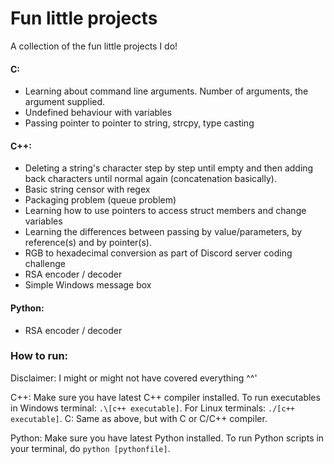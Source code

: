 # Fun little projects
 A collection of the fun little projects I do!
 
 #### C:
 - Learning about command line arguments. Number of arguments, the argument supplied.
 - Undefined behaviour with variables
 - Passing pointer to pointer to string, strcpy, type casting 
 
 #### C++:
- Deleting a string's character step by step until empty and then adding back characters until normal again (concatenation basically).
- Basic string censor with regex
- Packaging problem (queue problem)
- Learning how to use pointers to access struct members and change variables
- Learning the differences between passing by value/parameters, by reference(s) and by pointer(s).
- RGB to hexadecimal conversion as part of Discord server coding challenge
- RSA encoder / decoder
- Simple Windows message box

#### Python:
- RSA encoder / decoder

### How to run:
Disclaimer: I might or might not have covered everything ^^'

C++: Make sure you have latest C++ compiler installed. To run executables in Windows terminal: `.\[c++ executable]`. For Linux terminals: `./[c++ executable]`.
C: Same as above, but with C or C/C++ compiler.


Python: Make sure you have latest Python installed. To run Python scripts in your terminal, do `python [pythonfile]`.

